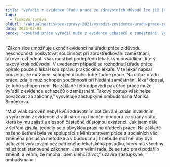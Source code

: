 ```yaml
---
title: "Vyřadit z evidence úřadu práce ze zdravotních důvodů lze již jen na základě lékařského posudku, pouhá lékařská zpráva nestačí"
tags:
  - Tisková zpráva
oldUrl: "/aktualne/tiskove-zpravy-2021/vyradit-zevidence-uradu-prace-ze-zdravotnich-duvodu-lze-jiz-jen-na-zaklade-lekarskeh"
date: 2021-02-03
perex: "<p>Úřad práce vyřadil muže z evidence uchazečů o zaměstnání. Vyhodnotil, že muž není ze zdravotních důvodů schopen spolupráce při zprostředkování zaměstnání. Stěžovatel kvůli tomuto rozhodnutí přišel následně o příspěvek na živobytí a příspěvek na bydlení a ocitl se prakticky bez prostředků. Úřad práce přitom své rozhodnutí opřel o jedinou větu v lékařské zprávě. Na základě podnětu tohoto stěžovatele se nám podařilo změnit praxi úřadů práce a k podobným případům by již nemělo docházet.  </p>"
---
```


<!-- imported from the old website -->

<p>“Zákon sice umožňuje ukončit evidenci na úřadu práce z důvodu neschopnosti poskytovat součinnost při zprostředkování zaměstnání, takové rozhodnutí však musí být podepřeno lékařským posudkem, který takový krok odůvodní. V uvedeném případě se rozhodnutí úřadu práce opíralo pouze o lékařskou zprávu praktického lékaře. V té lékař napsal pouze to, že muž není schopen dlouhodobě žádné práce. Na dotaz úřadu práce, zda je muž schopen součinnosti při hledání zaměstnání, lékař dopsal, že toho schopen není. Na základě této odpovědi pak úřad práce muže vyřadil z evidence uchazečů o zaměstnání. Takový postup však nelze považovat za zákonný,” vysvětluje zástupkyně ombudsmana Monika Šimůnková.  </p><p>“Muž však zároveň nebyl kvůli zdravotním obtížím ani uznán invalidním a vyřazením z evidence ztratil nárok na finanční podporu ze strany státu, která by mu zajistila alespoň částečně důstojnou existenci. Jak jsem dále v šetření zjistila, jednalo se o obvyklou praxi na úřadech práce. Na základě našeho šetření byla ve spolupráci s Ministerstvem práce a sociálních věcí změněna příslušná metodika a v budoucnu již nebude možné, aby byli uchazeči vyřazováni bez patřičného lékařského posudku, který má všechny náležitosti stanovené zákonem. Jsem velmi ráda, že se tuto praxi podařilo změnit, a věřím, že mnoha lidem ulehčí život,” uzavírá zástupkyně ombudsmana. </p>

